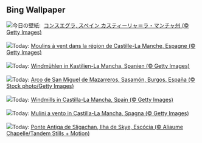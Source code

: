 ## Bing Wallpaper
![](https://www.bing.com/th?id=OHR.FiveWinds_JA-JP4074287650_UHD.jpg&w=1000)今日の壁紙: &nbsp;[コンスエグラ, スペイン カスティーリャ＝ラ・マンチャ州 (© Getty Images)](https://www.bing.com/th?id=OHR.FiveWinds_JA-JP4074287650_UHD.jpg)
<br><br/>
![](https://www.bing.com/th?id=OHR.FiveWinds_FR-FR7441990953_UHD.jpg&w=1000)Today: [Moulins à vent dans la région de Castille-La Manche, Espagne (© Getty Images)](https://www.bing.com/th?id=OHR.FiveWinds_FR-FR7441990953_UHD.jpg)
<br><br/>
![](https://www.bing.com/th?id=OHR.FiveWinds_DE-DE4868049258_UHD.jpg&w=1000)Today: [Windmühlen in Kastilien-La Mancha, Spanien (© Getty Images)](https://www.bing.com/th?id=OHR.FiveWinds_DE-DE4868049258_UHD.jpg)
<br><br/>
![](https://www.bing.com/th?id=OHR.EclipseLunar_ES-ES8609710633_UHD.jpg&w=1000)Today: [Arco de San Miguel de Mazarreros, Sasamón, Burgos, España (© Stock photo/Getty Images)](https://www.bing.com/th?id=OHR.EclipseLunar_ES-ES8609710633_UHD.jpg)
<br><br/>
![](https://www.bing.com/th?id=OHR.FiveWinds_EN-GB7573327374_UHD.jpg&w=1000)Today: [Windmills in Castilla-La Mancha, Spain (© Getty Images)](https://www.bing.com/th?id=OHR.FiveWinds_EN-GB7573327374_UHD.jpg)
<br><br/>
![](https://www.bing.com/th?id=OHR.FiveWinds_IT-IT3588998900_UHD.jpg&w=1000)Today: [Mulini a vento in Castilla-La Mancha, Spagna (© Getty Images)](https://www.bing.com/th?id=OHR.FiveWinds_IT-IT3588998900_UHD.jpg)
<br><br/>
![](https://www.bing.com/th?id=OHR.OldBridgeSkye_PT-BR9531632711_UHD.jpg&w=1000)Today: [Ponte Antiga de Sligachan, Ilha de Skye, Escócia (© Aliaume Chapelle/Tandem Stills + Motion)](https://www.bing.com/th?id=OHR.OldBridgeSkye_PT-BR9531632711_UHD.jpg)
<br><br/>
